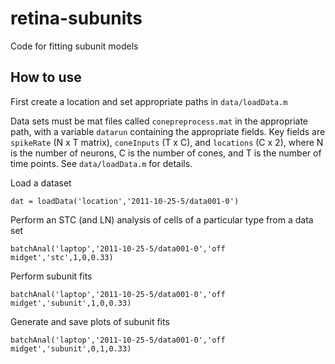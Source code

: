 retina-subunits
===============

Code for fitting subunit models

How to use
----------

First create a location and set appropriate paths in `data/loadData.m`

Data sets must be mat files called `conepreprocess.mat` in the appropriate path, with a variable `datarun` containing the appropriate fields. Key fields are `spikeRate` (N x T matrix), `coneInputs` (T x C), and `locations` (C x 2), where N is the number of neurons, C is the number of cones, and T is the number of time points. See `data/loadData.m` for details.

Load a dataset

	dat = loadData('location','2011-10-25-5/data001-0')

Perform an STC (and LN) analysis of cells of a particular type from a data set

	batchAnal('laptop','2011-10-25-5/data001-0','off midget','stc',1,0,0.33)

Perform subunit fits

	batchAnal('laptop','2011-10-25-5/data001-0','off midget','subunit',1,0,0.33)

Generate and save plots of subunit fits

	batchAnal('laptop','2011-10-25-5/data001-0','off midget','subunit',0,1,0.33)
